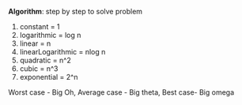 **Algorithm**: step by step to solve problem

1. constant = 1   
2. logarithmic = log n   
3. linear = n   
4. linearLogarithmic = nlog n   
5. quadratic = n^2   
6. cubic = n^3   
7. exponential = 2^n 

Worst case - Big Oh, Average case - Big theta, Best case- Big omega
